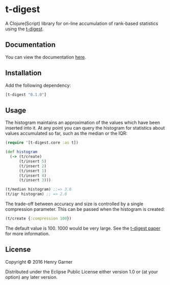# t-digest

A Clojure(Script) library for on-line accumulation of rank-based statistics using the [t-digest](https://github.com/tdunning/t-digest).

## Documentation

You can view the documentation [here](https://henrygarner.github.io/t-digest/).

## Installation

Add the following dependency:

```clojure
[t-digest "0.1.0"]
```

## Usage

The histogram maintains an approximation of the values which have been inserted into it. At any point you can query the histogram for statistics about values accumulated so far, such as the median or the IQR:

```clojure
(require '[t-digest.core :as t])

(def histogram
  (-> (t/create)
      (t/insert 5)
      (t/insert 2)
      (t/insert 1)
      (t/insert 4)
      (t/insert 3)))

(t/median histogram) ;;=> 3.0
(t/iqr histogram) ;; => 2.0
```

The trade-off between accuracy and size is controlled by a single compression parameter. This can be passed when the histogram is created:

```clojure
(t/create {:compression 100})
```

The default value is 100. 1000 would be very large. See the [t-digest paper](https://github.com/tdunning/t-digest/blob/master/docs/t-digest-paper/histo.pdf) for more information.

## License

Copyright © 2016 Henry Garner

Distributed under the Eclipse Public License either version 1.0 or (at
your option) any later version.
